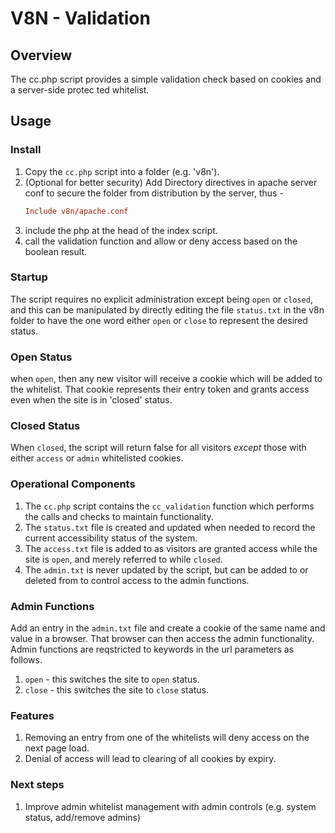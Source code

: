 # V8N - Validation
## Overview
The cc.php script provides a simple validation check based on cookies and a server-side protec ted whitelist.
## Usage
### Install
1. Copy the `cc.php` script into a folder (e.g. 'v8n').
1. (Optional for better security) Add Directory directives in apache server conf to secure the folder from distribution by the server, thus -
      ``` conf
      Include v8n/apache.conf
      ```
      <!-- ``` conf
      <Directory v8n>
          Order deny,allow
          Deny from all
      </Directory>
      ``` -->
1. include the php at the head of the index script.
2. call the validation function and allow or deny access based on the boolean result.
### Startup
The script requires no explicit administration except being `open` or `closed`, and this can be manipulated by directly editing the file `status.txt` in the v8n folder to have the one word either `open` or `close` to represent the desired status.
### Open Status
when `open`, then any new visitor will receive a cookie which will be added to the whitelist. That cookie represents their entry token and grants access even when the site is in 'closed' status.
### Closed Status
When `closed`, the script will return false for all visitors *except* those with either `access` or `admin` whitelisted cookies.
### Operational Components
1. The `cc.php` script contains the `cc_validation` function which performs the calls and checks to maintain functionality.
1. The `status.txt` file is created and updated when needed to record the current accessibility status of the system.
1. The `access.txt` file is added to as visitors are granted access while the site is `open`, and merely referred to while `closed`.
1. The `admin.txt` is never updated by the script, but can be added to or deleted from to control access to the admin functions.
### Admin Functions
Add an entry in the `admin.txt` file and create a cookie of the same name and value in a browser. That browser can then access the admin functionality. Admin functions are reqstricted to keywords in the url parameters as follows.
1. `open` - this switches the site to `open` status.
1. `close` - this switches the site to `close` status.
### Features
1. Removing an entry from one of the whitelists will deny access on the next page load.
1. Denial of access will lead to clearing of all cookies by expiry.
### Next steps
1. Improve admin whitelist management with admin controls (e.g. system status, add/remove admins)